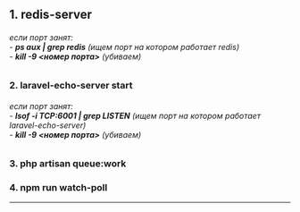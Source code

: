 <h2>1. redis-server</h3>
<h6>
    если порт занят:<br>
     - <b>ps aux | grep redis</b> (ищем порт на котором работает redis)<br>
     - <b>kill -9 <номер порта></b> (убиваем)
</h6>
<h3>2. laravel-echo-server start</h3>
<h6>
    если порт занят:<br>
    - <b>lsof -i TCP:6001 | grep LISTEN</b> (ищем порт на котором работает laravel-echo-server)<br>
    - <b>kill -9 <номер порта></b> (убиваем)
</h6>
<h3>3. php artisan queue:work</h3>
<h3>4. npm run watch-poll</h3>
<hr>